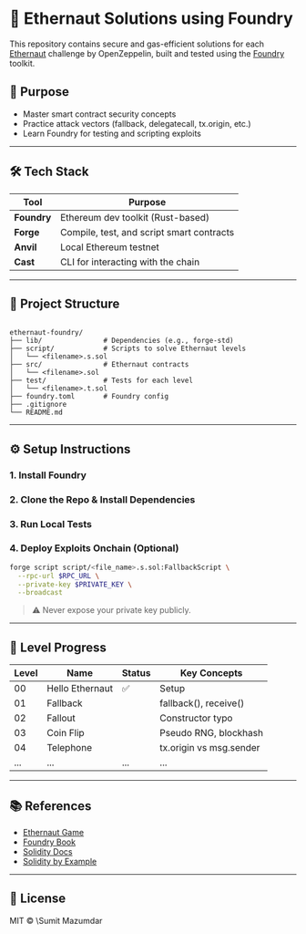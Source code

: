 # 🧠 Ethernaut Solutions using Foundry

This repository contains secure and gas-efficient solutions for each [Ethernaut](https://ethernaut.openzeppelin.com/) challenge by OpenZeppelin, built and tested using the [Foundry](https://book.getfoundry.sh/) toolkit.

## 🚀 Purpose

- Master smart contract security concepts
- Practice attack vectors (fallback, delegatecall, tx.origin, etc.)
- Learn Foundry for testing and scripting exploits

---

## 🛠️ Tech Stack

| Tool     | Purpose                              |
|----------|--------------------------------------|
| **Foundry** | Ethereum dev toolkit (Rust-based) |
| **Forge**   | Compile, test, and script smart contracts |
| **Anvil**   | Local Ethereum testnet             |
| **Cast**    | CLI for interacting with the chain |

---

## 📁 Project Structure

```

ethernaut-foundry/
├── lib/               # Dependencies (e.g., forge-std)
├── script/            # Scripts to solve Ethernaut levels
│   └── <filename>.s.sol
├── src/               # Ethernaut contracts
│   └── <filename>.sol
├── test/              # Tests for each level
│   └── <filename>.t.sol
├── foundry.toml       # Foundry config
├── .gitignore
└── README.md

````

---

## ⚙️ Setup Instructions

### 1. Install Foundry

### 2. Clone the Repo & Install Dependencies

### 3. Run Local Tests

### 4. Deploy Exploits Onchain (Optional)

```bash
forge script script/<file_name>.s.sol:FallbackScript \
  --rpc-url $RPC_URL \
  --private-key $PRIVATE_KEY \
  --broadcast
```

> ⚠️ Never expose your private key publicly.

---

## 📜 Level Progress

| Level | Name            | Status | Key Concepts            |
| ----- | --------------- | ------ | ----------------------- |
| 00    | Hello Ethernaut | ✅      | Setup                   |
| 01    | Fallback        |       | fallback(), receive()   |
| 02    | Fallout         |       | Constructor typo        |
| 03    | Coin Flip       |      | Pseudo RNG, blockhash   |
| 04    | Telephone       |     | tx.origin vs msg.sender |
| ...   | ...             | ...    | ...                     |

---

## 📚 References

* [Ethernaut Game](https://ethernaut.openzeppelin.com/)
* [Foundry Book](https://book.getfoundry.sh/)
* [Solidity Docs](https://docs.soliditylang.org/)
* [Solidity by Example](https://solidity-by-example.org/)

---

## 🪪 License

MIT © \Sumit Mazumdar
